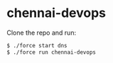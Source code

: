 # chennai-devops

Clone the repo and run:

```bash
$ ./force start dns
$ ./force run chennai-devops
